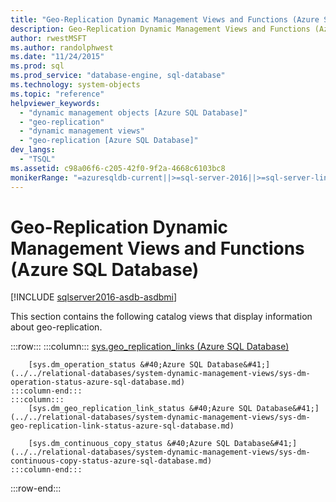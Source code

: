 ```yaml
---
title: "Geo-Replication Dynamic Management Views and Functions (Azure SQL Database)"
description: Geo-Replication Dynamic Management Views and Functions (Azure SQL Database)
author: rwestMSFT
ms.author: randolphwest
ms.date: "11/24/2015"
ms.prod: sql
ms.prod_service: "database-engine, sql-database"
ms.technology: system-objects
ms.topic: "reference"
helpviewer_keywords:
  - "dynamic management objects [Azure SQL Database]"
  - "geo-replication"
  - "dynamic management views"
  - "geo-replication [Azure SQL Database]"
dev_langs:
  - "TSQL"
ms.assetid: c98a06f6-c205-42f0-9f2a-4668c6103bc8
monikerRange: "=azuresqldb-current||>=sql-server-2016||>=sql-server-linux-2017||=azuresqldb-mi-current"
---
```

# Geo-Replication Dynamic Management Views and Functions (Azure SQL Database)

[!INCLUDE [sqlserver2016-asdb-asdbmi](../../includes/applies-to-version/sqlserver2016-asdb-asdbmi.md)]

  This section contains the following catalog views that display information about geo-replication.  

:::row:::
    :::column:::
        [sys.geo_replication_links &#40;Azure SQL Database&#41;](../../relational-databases/system-dynamic-management-views/sys-geo-replication-links-azure-sql-database.md)

        [sys.dm_operation_status &#40;Azure SQL Database&#41;](../../relational-databases/system-dynamic-management-views/sys-dm-operation-status-azure-sql-database.md)
    :::column-end:::
    :::column:::
        [sys.dm_geo_replication_link_status &#40;Azure SQL Database&#41;](../../relational-databases/system-dynamic-management-views/sys-dm-geo-replication-link-status-azure-sql-database.md)

        [sys.dm_continuous_copy_status &#40;Azure SQL Database&#41;](../../relational-databases/system-dynamic-management-views/sys-dm-continuous-copy-status-azure-sql-database.md)
    :::column-end:::
:::row-end:::
